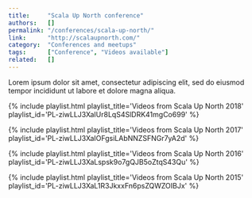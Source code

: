 ```yaml
---
title:     "Scala Up North conference"
authors:   []
permalink: "/conferences/scala-up-north/"
link:      "http://scalaupnorth.com/"
category:  "Conferences and meetups"
tags:      ["Conference", "Videos available"]
related:   []
---
```


Lorem ipsum dolor sit amet, consectetur adipiscing elit, sed do eiusmod tempor incididunt ut labore et dolore magna aliqua.

{% include playlist.html playlist_title='Videos from Scala Up North 2018' playlist_id='PL-ziwLLJ3XaIUr8LqS4SlDRK41mgCo699' %}

{% include playlist.html playlist_title='Videos from Scala Up North 2017' playlist_id='PL-ziwLLJ3XaIOFgsiLAbNNZSFNGr7yA2d' %}

{% include playlist.html playlist_title='Videos from Scala Up North 2016' playlist_id='PL-ziwLLJ3XaLspsk9o7gQJB5oZtqS43Qu' %}

{% include playlist.html playlist_title='Videos from Scala Up North 2015' playlist_id='PL-ziwLLJ3XaL1R3JkxxFn6psZQWZOIBJx' %}
